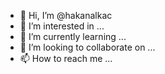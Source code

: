 - 👋 Hi, I’m @hakanalkac
- 👀 I’m interested in ...
- 🌱 I’m currently learning ...
- 💞️ I’m looking to collaborate on ...
- 📫 How to reach me ...

<!---
hakanalkac/hakanalkac is a ✨ special ✨ repository because its `README.md` (this file) appears on your GitHub profile.
You can click the Preview link to take a look at your changes.
--->
